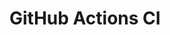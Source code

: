 # GitHub Actions CI









































































































































































































































































































































































































































































































































































































































































